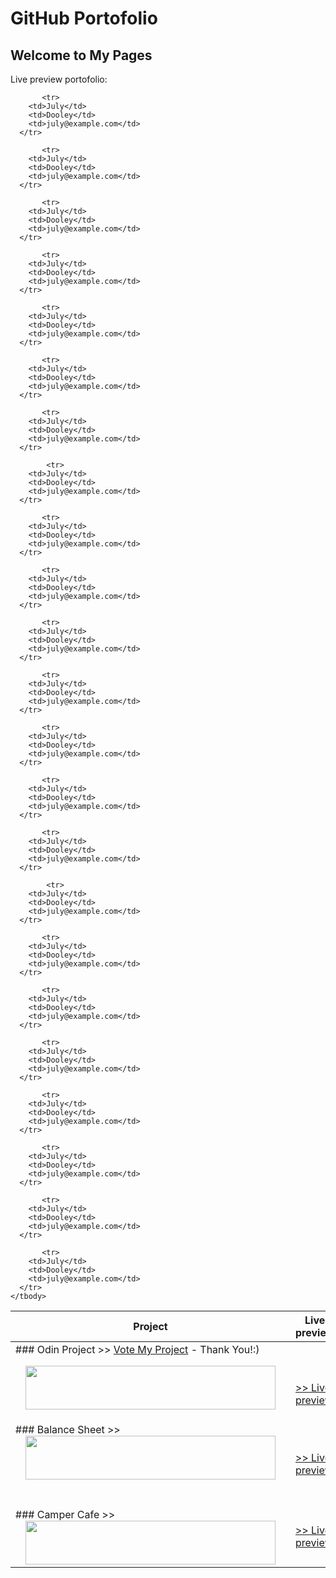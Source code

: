 <!DOCTYPE html>
<html lang="en">
<head>
  
  <meta charset="utf-8">
  <meta name="viewport" content="width=device-width, initial-scale=1">
  <link href="https://cdn.jsdelivr.net/npm/bootstrap@5.1.3/dist/css/bootstrap.min.css" rel="stylesheet">
  <script src="https://cdn.jsdelivr.net/npm/bootstrap@5.1.3/dist/js/bootstrap.bundle.min.js"></script>
</head>
<body>

<div class="container mt-3">
    <h1>GitHub Portofolio</h1>
     <h2>Welcome to My Pages</h2>
     <p>Live preview portofolio:</p>            
     <table class="table table-dark table-hover">
    <thead>
      <tr>
        <th>Project</th>
        <th>Live preview</th>
        <th>Code</th>
      </tr>
    </thead>
    <tbody>
        <td>
           ### Odin Project >>
           <a href=”https://www.theodinproject.com/dashboard”>Vote My Project</a> - Thank You!:)
           <br>
           <div class="separator" style="clear: both;"><a href="https://github.com/CodrinGavan" style="display: block; margin-left: 1em; margin-right: 1em; padding: 1em 0px; text-align: center;" target="_blank"><img alt="" border="0" data-original-height="929" data-original-width="1516" height="70" src="https://blogger.googleusercontent.com/img/b/R29vZ2xl/AVvXsEijzeVq8KfJC0E5urbk1gLyt07wK0sabMsCHAyoP7hx13f159Kxb5LbFuiCGC7NcXVwHCUnpO-5hnpO8n47z2Z2o2Kpe0Bm-Ns1Fymtk6N_LGBKsVEHiMLqdiGLOhWOjx5ZxoEt2ivZNOKunZdrEgB870z8u5bA6jqTnWRG45YbGlbRJ4qyJd_9oE2ncg/w400-h245/Sculpture.png" width="400" /></a></div>
        </td>
        <td><br><br>
           <a href=”https://codringavan.github.io/odin-project/”> >> Live preview</a>
        </td>
        <td><br><br>
           <a href=”https://github.com/CodrinGavan/odin-project”> >> Code</a>
        </td>
      </tr>
            <tr>
        <td>
        	### Balance Sheet >><br>
   <div class="separator" style="clear: both; text-align: center;"><a href="https://github.com/CodrinGavan" style="margin-left: 1em; margin-right: 1em;" target="_blank"><img border="0" data-original-height="912" data-original-width="850" height="70" src="https://blogger.googleusercontent.com/img/b/R29vZ2xl/AVvXsEjfg3MSuIORpaJylhfL6LAJ34fzZM5EXRc-lh1HalRHtkw_VqhRVahzp0C06n-CBGjtkO-RaGlWrFPO4MU3pk6bBrwYEyLtQjJ3JjOxf4EYlg6s9VMp_iCNPPOrSPXMckZBvHpgaAUHH_5EoiBXFY7YDwg04Rv9Sbo0O-sm0jd9JE5IjFi6TAyt189a4Q/w373-h400/Balance-Sheet.png" width="400" /></a></div>
        </td>
        <td><br><br>
        	<a href=”https://codringavan.github.io/balance-sheet/”> >> Live preview</a>
        </td>
        <td><br><br>
        	<a href=”https://github.com/CodrinGavan/balance-sheet”> >> Code</a>
        </td>
      </tr>
      <tr>
      <tr>
        <td><br><br>
        ### Camper Cafe >> <br>
<div class="separator" style="clear: both; text-align: center;"><a href="https://github.com/CodrinGavan" style="margin-left: 1em; margin-right: 1em;" target="_blank"><img border="0" data-original-height="908" data-original-width="967" height="70" src="https://blogger.googleusercontent.com/img/b/R29vZ2xl/AVvXsEhFLFFO3Pfb-a7qG-DhGTKYdemqloM_Pua8kSbjmbYPcrAHqhrUWJMbd9IulEgxUWXuqJSOedu-0Kh1dFhNL9Ijq4LOdnqoSWSwpbo_CHlzyF5uSmxNH7BV0PeOBq9QigOct4Ny3lW41KdhHZRaeg6s_DEP-VfLNljCZbDc5oMDUYmfNmOd9tDJWHWGjQ/w400-h375/camper-cafe.png" width="400" /></a></div>
</td>
        <td><br><br>
        	<a href=”https://codringavan.github.io/camper-cafe/”> >> Live preview</a></td>
        <td><br><br>
        	<a href=”https://github.com/CodrinGavan/camper-cafe”> >> Code</a></td>
      </tr>

           <tr>
        <td>July</td>
        <td>Dooley</td>
        <td>july@example.com</td>
      </tr>

           <tr>
        <td>July</td>
        <td>Dooley</td>
        <td>july@example.com</td>
      </tr>

           <tr>
        <td>July</td>
        <td>Dooley</td>
        <td>july@example.com</td>
      </tr>

           <tr>
        <td>July</td>
        <td>Dooley</td>
        <td>july@example.com</td>
      </tr>

           <tr>
        <td>July</td>
        <td>Dooley</td>
        <td>july@example.com</td>
      </tr>

           <tr>
        <td>July</td>
        <td>Dooley</td>
        <td>july@example.com</td>
      </tr>

           <tr>
        <td>July</td>
        <td>Dooley</td>
        <td>july@example.com</td>
      </tr>

            <tr>
        <td>July</td>
        <td>Dooley</td>
        <td>july@example.com</td>
      </tr>

           <tr>
        <td>July</td>
        <td>Dooley</td>
        <td>july@example.com</td>
      </tr>

           <tr>
        <td>July</td>
        <td>Dooley</td>
        <td>july@example.com</td>
      </tr>

           <tr>
        <td>July</td>
        <td>Dooley</td>
        <td>july@example.com</td>
      </tr>

           <tr>
        <td>July</td>
        <td>Dooley</td>
        <td>july@example.com</td>
      </tr>

           <tr>
        <td>July</td>
        <td>Dooley</td>
        <td>july@example.com</td>
      </tr>

           <tr>
        <td>July</td>
        <td>Dooley</td>
        <td>july@example.com</td>
      </tr>

           <tr>
        <td>July</td>
        <td>Dooley</td>
        <td>july@example.com</td>
      </tr>

            <tr>
        <td>July</td>
        <td>Dooley</td>
        <td>july@example.com</td>
      </tr>

           <tr>
        <td>July</td>
        <td>Dooley</td>
        <td>july@example.com</td>
      </tr>

           <tr>
        <td>July</td>
        <td>Dooley</td>
        <td>july@example.com</td>
      </tr>

           <tr>
        <td>July</td>
        <td>Dooley</td>
        <td>july@example.com</td>
      </tr>

           <tr>
        <td>July</td>
        <td>Dooley</td>
        <td>july@example.com</td>
      </tr>

           <tr>
        <td>July</td>
        <td>Dooley</td>
        <td>july@example.com</td>
      </tr>

           <tr>
        <td>July</td>
        <td>Dooley</td>
        <td>july@example.com</td>
      </tr>

           <tr>
        <td>July</td>
        <td>Dooley</td>
        <td>july@example.com</td>
      </tr>
    </tbody>
  </table>
</div>

</body>
</html>
